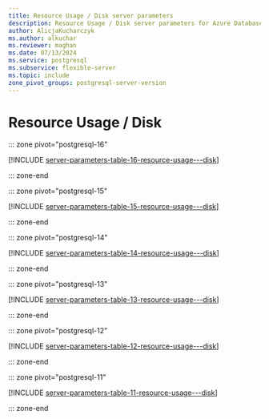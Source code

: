 ```yaml
---
title: Resource Usage / Disk server parameters
description: Resource Usage / Disk server parameters for Azure Database for PostgreSQL - Flexible Server.
author: AlicjaKucharczyk
ms.author: alkuchar
ms.reviewer: maghan
ms.date: 07/13/2024
ms.service: postgresql
ms.subservice: flexible-server
ms.topic: include
zone_pivot_groups: postgresql-server-version
---
```

# Resource Usage / Disk


::: zone pivot="postgresql-16"

[!INCLUDE [server-parameters-table-16-resource-usage---disk](./includes/server-parameters-table-16-resource-usage---disk.md)]

::: zone-end


::: zone pivot="postgresql-15"

[!INCLUDE [server-parameters-table-15-resource-usage---disk](./includes/server-parameters-table-15-resource-usage---disk.md)]

::: zone-end


::: zone pivot="postgresql-14"

[!INCLUDE [server-parameters-table-14-resource-usage---disk](./includes/server-parameters-table-14-resource-usage---disk.md)]

::: zone-end


::: zone pivot="postgresql-13"

[!INCLUDE [server-parameters-table-13-resource-usage---disk](./includes/server-parameters-table-13-resource-usage---disk.md)]

::: zone-end


::: zone pivot="postgresql-12"

[!INCLUDE [server-parameters-table-12-resource-usage---disk](./includes/server-parameters-table-12-resource-usage---disk.md)]

::: zone-end


::: zone pivot="postgresql-11"

[!INCLUDE [server-parameters-table-11-resource-usage---disk](./includes/server-parameters-table-11-resource-usage---disk.md)]

::: zone-end



